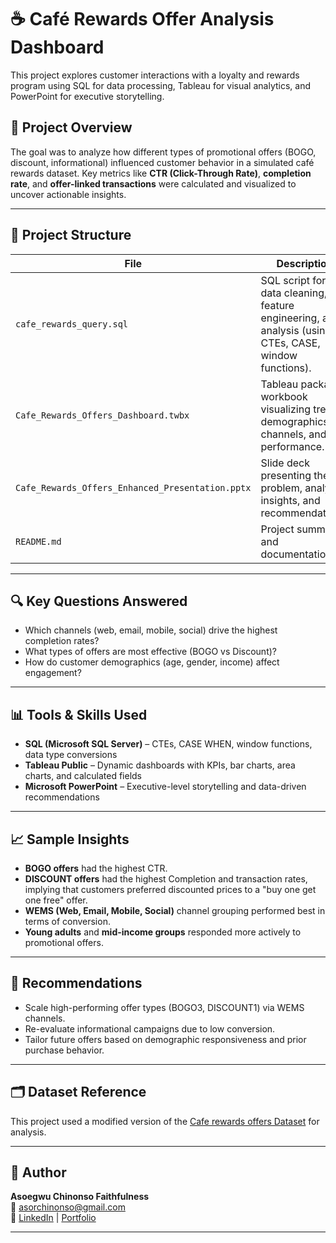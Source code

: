 # ☕ Café Rewards Offer Analysis Dashboard

This project explores customer interactions with a loyalty and rewards program using SQL for data processing, Tableau for visual analytics, and PowerPoint for executive storytelling.

## 📌 Project Overview

The goal was to analyze how different types of promotional offers (BOGO, discount, informational) influenced customer behavior in a simulated café rewards dataset. Key metrics like **CTR (Click-Through Rate)**, **completion rate**, and **offer-linked transactions** were calculated and visualized to uncover actionable insights.

---

## 📁 Project Structure

| File | Description |
|------|-------------|
| `cafe_rewards_query.sql` | SQL script for data cleaning, feature engineering, and analysis (using CTEs, CASE, window functions). |
| `Cafe_Rewards_Offers_Dashboard.twbx` | Tableau packaged workbook visualizing trends, demographics, channels, and performance. |
| `Cafe_Rewards_Offers_Enhanced_Presentation.pptx` | Slide deck presenting the problem, analysis insights, and recommendations. |
| `README.md` | Project summary and documentation. |

---

## 🔍 Key Questions Answered
- Which channels (web, email, mobile, social) drive the highest completion rates?
- What types of offers are most effective (BOGO vs Discount)?
- How do customer demographics (age, gender, income) affect engagement?

---

## 📊 Tools & Skills Used
- **SQL (Microsoft SQL Server)** – CTEs, CASE WHEN, window functions, data type conversions
- **Tableau Public** – Dynamic dashboards with KPIs, bar charts, area charts, and calculated fields
- **Microsoft PowerPoint** – Executive-level storytelling and data-driven recommendations

---

## 📈 Sample Insights
- **BOGO offers** had the highest CTR.
- **DISCOUNT offers** had the highest Completion and transaction rates, implying that customers preferred discounted prices to a "buy one get one free" offer.
- **WEMS (Web, Email, Mobile, Social)** channel grouping performed best in terms of conversion.
- **Young adults** and **mid-income groups** responded more actively to promotional offers.

---

## 🧠 Recommendations
- Scale high-performing offer types (BOGO3, DISCOUNT1) via WEMS channels.
- Re-evaluate informational campaigns due to low conversion.
- Tailor future offers based on demographic responsiveness and prior purchase behavior.

---

## 🗂️ Dataset Reference
This project used a modified version of the [Cafe rewards offers Dataset](https://mavenanalytics.io/data-playground?page=3&pageSize=5) for analysis.

---

## 👤 Author
**Asoegwu Chinonso Faithfulness**  
📧 asorchinonso@gmail.com  
🔗 [LinkedIn](https://www.linkedin.com/in/asor-chinonso) | [Portfolio](datascienceportfol.io/Iamphenomenal)

---

